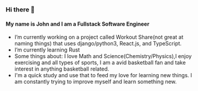 ### Hi there 👋
#### My name is John and I am a Fullstack Software Engineer



-  I’m currently working on a project called Workout Share(not great at naming things) that uses django/python3, React.js, and TypeScript.
-  I’m currently learning Rust 
-  Some things about: I love Math and Science(Chemistry/Physics),I enjoy exercising and all types of sports, I am a avid basketball fan and take interest in anything basketball related.
-  I'm a quick study and use that to feed my love for learning new things. I am constantly trying to improve myself and learn something new.
